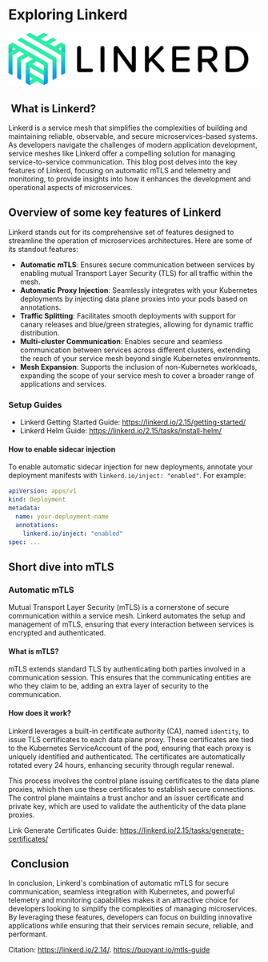 # Exploring Linkerd

![linkerd_logo](../assets/linkerd_logo.png)

##  What is Linkerd?

Linkerd is a service mesh that simplifies the complexities of building and maintaining reliable, observable, and secure microservices-based systems. As developers navigate the challenges of modern application development, service meshes like Linkerd offer a compelling solution for managing service-to-service communication. This blog post delves into the key features of Linkerd, focusing on automatic mTLS and telemetry and monitoring, to provide insights into how it enhances the development and operational aspects of microservices.

## Overview of some key features of Linkerd

Linkerd stands out for its comprehensive set of features designed to streamline the operation of microservices architectures. Here are some of its standout features:

- **Automatic mTLS**: Ensures secure communication between services by enabling mutual Transport Layer Security (TLS) for all traffic within the mesh.
- **Automatic Proxy Injection**: Seamlessly integrates with your Kubernetes deployments by injecting data plane proxies into your pods based on annotations.
- **Traffic Splitting**: Facilitates smooth deployments with support for canary releases and blue/green strategies, allowing for dynamic traffic distribution.
- **Multi-cluster Communication**: Enables secure and seamless communication between services across different clusters, extending the reach of your service mesh beyond single Kubernetes environments.
- **Mesh Expansion**: Supports the inclusion of non-Kubernetes workloads, expanding the scope of your service mesh to cover a broader range of applications and services.

### Setup Guides

- Linkerd Getting Started Guide: <https://linkerd.io/2.15/getting-started/>
- Linkerd Helm Guide: <https://linkerd.io/2.15/tasks/install-helm/>

#### How to enable sidecar injection

To enable automatic sidecar injection for new deployments, annotate your deployment manifests with `linkerd.io/inject: "enabled"`. For example:

```yaml
apiVersion: apps/v1
kind: Deployment
metadata:
  name: your-deployment-name
  annotations:
    linkerd.io/inject: "enabled"
spec: ...
```

## Short dive into mTLS

### Automatic mTLS

Mutual Transport Layer Security (mTLS) is a cornerstone of secure communication within a service mesh. Linkerd automates the setup and management of mTLS, ensuring that every interaction between services is encrypted and authenticated.

#### What is mTLS?

mTLS extends standard TLS by authenticating both parties involved in a communication session. This ensures that the communicating entities are who they claim to be, adding an extra layer of security to the communication.

#### How does it work?

Linkerd leverages a built-in certificate authority (CA), named `identity`, to issue TLS certificates to each data plane proxy. These certificates are tied to the Kubernetes ServiceAccount of the pod, ensuring that each proxy is uniquely identified and authenticated. The certificates are automatically rotated every 24 hours, enhancing security through regular renewal.

This process involves the control plane issuing certificates to the data plane proxies, which then use these certificates to establish secure connections. The control plane maintains a trust anchor and an issuer certificate and private key, which are used to validate the authenticity of the data plane proxies.

Link Generate Certificates Guide: <https://linkerd.io/2.15/tasks/generate-certificates/>

##  Conclusion

In conclusion, Linkerd's combination of automatic mTLS for secure communication, seamless integration with Kubernetes, and powerful telemetry and monitoring capabilities makes it an attractive choice for developers looking to simplify the complexities of managing microservices. By leveraging these features, developers can focus on building innovative applications while ensuring that their services remain secure, reliable, and performant.

Citation: <https://linkerd.io/2.14/>. <https://buoyant.io/mtls-guide>
